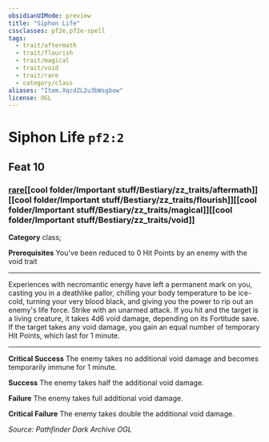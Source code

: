 ```yaml
---
obsidianUIMode: preview
title: "Siphon Life"
cssclasses: pf2e,pf2e-spell
tags:
  - trait/aftermath
  - trait/flourish
  - trait/magical
  - trait/void
  - trait/rare
  - category/class
aliases: "Item.XqcdZL2u3bWsgbow"
license: OGL
---
```

# Siphon Life `pf2:2`
## Feat 10
### [rare](cool%20folder/Important%20stuff/Bestiary/zz_traits/rare.md "Rare Rarity Trait")[[cool folder/Important stuff/Bestiary/zz_traits/aftermath]][[cool folder/Important stuff/Bestiary/zz_traits/flourish]][[cool folder/Important stuff/Bestiary/zz_traits/magical]][[cool folder/Important stuff/Bestiary/zz_traits/void]]

**Category** class; 



**Prerequisites** You've been reduced to 0 Hit Points by an enemy with the void trait
* * *
Experiences with necromantic energy have left a permanent mark on you, casting you in a deathlike pallor, chilling your body temperature to be ice-cold, turning your very blood black, and giving you the power to rip out an enemy's life force. Strike with an unarmed attack. If you hit and the target is a living creature, it takes 4d6 void damage, depending on its Fortitude save. If the target takes any void damage, you gain an equal number of temporary Hit Points, which last for 1 minute.

* * *

**Critical Success** The enemy takes no additional void damage and becomes temporarily immune for 1 minute.

**Success** The enemy takes half the additional void damage.

**Failure** The enemy takes full additional void damage.

**Critical Failure** The enemy takes double the additional void damage.

*Source: Pathfinder Dark Archive*
*OGL*